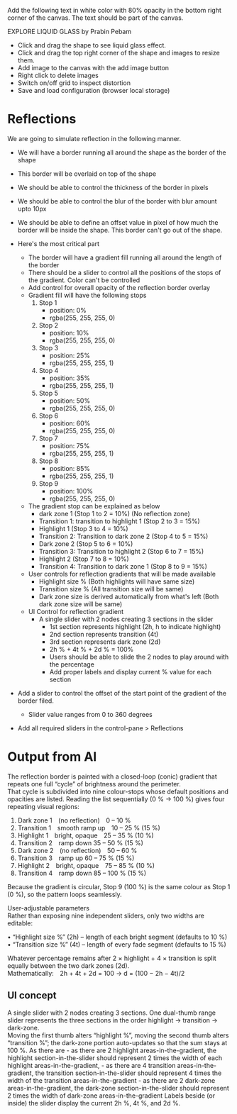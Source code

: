 Add the following text in white color with 80% opacity in the bottom right corner of the canvas. The text should be part of the canvas.

EXPLORE LIQUID GLASS
by Prabin Pebam

- Click and drag the shape to see liquid glass effect.
- Click and drag the top right corner of the shape and images to resize them.
- Add image to the canvas with the add image button
- Right click to delete images
- Switch on/off grid to inspect distortion
- Save and load configuration (browser local storage)



# Reflections
We are going to simulate reflection in the following manner.
- We will have a border running all around the shape as the border of the shape
- This border will be overlaid on top of the shape
- We should be able to control the thickness of the border in pixels
- We should be able to control the blur of the border with blur amount upto 10px
- We should be able to define an offset value in pixel of how much the border will be inside the shape. This border can't go out of the shape.
- Here's the most critical part
    - The border will have a gradient fill running all around the length of the border
    - There should be a slider to control all the positions of the stops of the gradient. Color can't be controlled
    - Add control for overall opacity of the reflection border overlay
    - Gradient fill will have the following stops      
        1. Stop 1
            - position: 0%
            - rgba(255, 255, 255, 0)
        2. Stop 2
            - position: 10%
            - rgba(255, 255, 255, 0)
        3. Stop 3
            - position: 25%
            - rgba(255, 255, 255, 1)
        4. Stop 4
            - position: 35%
            - rgba(255, 255, 255, 1)
        5. Stop 5
            - position: 50%
            - rgba(255, 255, 255, 0)
        6. Stop 6
            - position: 60%
            - rgba(255, 255, 255, 0)
        7. Stop 7
            - position: 75%
            - rgba(255, 255, 255, 1)
        8. Stop 8
            - position: 85%
            - rgba(255, 255, 255, 1)
        9. Stop 9
            - position: 100%
            - rgba(255, 255, 255, 0)
    - The gradient stop can be explained as below
       - dark zone 1 (Stop 1 to 2 = 10%) (No reflection zone)
       - Transition 1: transition to highlight 1 (Stop 2 to 3 = 15%)
       - Highlight 1 (Stop 3 to 4 = 10%)
       - Transition 2: Transition to dark zone 2 (Stop 4 to 5 = 15%)
       - Dark zone 2 (Stop 5 to 6 = 10%)
       - Transition 3: Transition to highlight 2 (Stop 6 to 7 = 15%)
       - Highlight 2 (Stop 7 to 8 = 10%)
       - Transition 4: Transition to dark zone 1 (Stop 8 to 9 = 15%)
    - User controls for reflection gradients that will be made available
        - Highlight size % (Both highlights will have same size)
        - Transition size % (All transition size will be same)
        - Dark zone size is derived automatically from what's left (Both dark zone size will be same)
    - UI Control for reflection gradient
        - A single slider with 2 nodes creating 3 sections in the slider
           - 1st section represents highlight (2h, h to indicate highlight)
           - 2nd section represents transition (4t)
           - 3rd section represents dark zone (2d)
           - 2h % + 4t % + 2d % = 100%
           - Users should be able to slide the 2 nodes to play around with the percentage
           - Add proper labels and display current % value for each section

- Add a slider to control the offset of the start point of the gradient of the border filed.
   - Slider value ranges from 0 to 360 degrees
- Add all required sliders in the control-pane > Reflections





# Output from AI

The reflection border is painted with a closed-loop (conic) gradient that repeats one full “cycle” of brightness around the perimeter.  
That cycle is subdivided into nine colour-stops whose default positions and opacities are listed.  Reading the list sequentially (0 % → 100 %) gives four repeating visual regions:

1. Dark zone 1 (no reflection) 0 – 10 %
2. Transition 1 smooth ramp up 10 – 25 %  (15 %)
3. Highlight 1 bright, opaque 25 – 35 %  (10 %)
4. Transition 2 ramp down      35 – 50 %  (15 %)
5. Dark zone 2 (no reflection) 50 – 60 %
6. Transition 3 ramp up        60 – 75 %  (15 %)
7. Highlight 2 bright, opaque 75 – 85 %  (10 %)
8. Transition 4 ramp down      85 – 100 % (15 %)

Because the gradient is circular, Stop 9 (100 %) is the same colour as Stop 1 (0 %), so the pattern loops seamlessly.

User-adjustable parameters  
Rather than exposing nine independent sliders, only two widths are editable:

• “Highlight size %” (2h) – length of each bright segment (defaults to 10 %)  
• “Transition size %” (4t) – length of every fade segment (defaults to 15 %)

Whatever percentage remains after 2 × highlight + 4 × transition is split equally between the two dark zones (2d).  
Mathematically: 2h + 4t + 2d = 100 → d = (100 − 2h − 4t)/2

## UI concept  
A single slider with 2 nodes creating 3 sections.
One dual-thumb range slider represents the three sections in the order highlight → transition → dark-zone.  
Moving the first thumb alters “highlight %”, moving the second thumb alters “transition %”; the dark-zone portion auto-updates so that the sum stays at 100 %.
As there are
    - as there are 2 highlight areas-in-the-gradient, the highlight section-in-the-slider should represent 2 times the width of each highlight areas-in-the-gradient,
    - as there are 4 transition areas-in-the-gradient, the transition section-in-the-slider should represent 4 times the width of the transition areas-in-the-gradient
    - as there are 2 dark-zone areas-in-the-gradient, the dark-zone section-in-the-slider should represent 2 times the width of dark-zone areas-in-the-gradient
Labels beside (or inside) the slider display the current 2h %, 4t %, and 2d %.